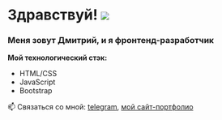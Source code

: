 # Здравствуй! <img src="https://giphy.com/stickers/DeInternetJongens-apeldoorn-dij-de-internet-jongens-j78oE4fghu7RpjnyyX">

### Меня зовут Дмитрий, и я фронтенд-разработчик

**Мой технологический стэк:**
* HTML/CSS
* JavaScript
* Bootstrap

📫 Связаться со мной: [telegram](https://t.me/dmitry_barabanov), [мой сайт-портфолио](https://dmitry-barabanov.github.io/cv)

<!--
**dmitry-barabanov/dmitry-barabanov** is a ✨ _special_ ✨ repository because its `README.md` (this file) appears on your GitHub profile.

Here are some ideas to get you started:

- 🔭 I’m currently working on ...
- 🌱 I’m currently learning ...
- 👯 I’m looking to collaborate on ...
- 🤔 I’m looking for help with ...
- 💬 Ask me about ...
- 📫 How to reach me: ...
- 😄 Pronouns: ...
- ⚡ Fun fact: ...
-->
